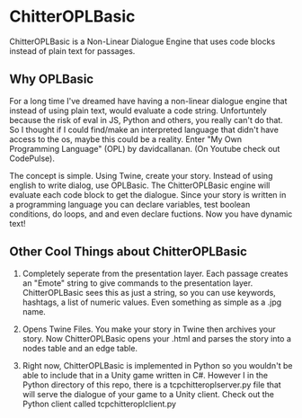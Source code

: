 # ChitterOPLBasic

ChitterOPLBasic is a Non-Linear Dialogue Engine that uses code blocks instead of plain text for passages.

## Why OPLBasic
For a long time I've dreamed have having a non-linear dialogue engine that instead of using plain text, would evaluate a code string. Unfortuntely because the risk of eval in JS, Python and others, you really can't do that. So I thought if I could find/make an interpreted language that didn't have access to the os, maybe this could be a reality. Enter "My Own Programming Language" (OPL) by davidcallanan. (On Youtube check out CodePulse).

The concept is simple. Using Twine, create your story. Instead of using english to write dialog, use OPLBasic. The ChitterOPLBasic engine will evaluate each code block to get the dialogue. Since your story is written in a programming language you can declare variables, test boolean conditions, do loops, and and even declare fuctions. Now you have dynamic text!

## Other Cool Things about ChitterOPLBasic
1. Completely seperate from the presentation layer. Each passage creates an "Emote" string to give commands to the presentation layer. ChitterOPLBasic sees this as just a string, so you can use keywords, hashtags, a list of numeric values. Even something as simple as a .jpg name.

2. Opens Twine Files. You make your story in Twine then archives your story. Now ChitterOPLBasic opens your .html and parses the story into a nodes table and an edge table.

3. Right now, ChitterOPLBasic is implemented in Python so you wouldn't be able to include that in a Unity game written in C#. However I in the Python directory of this repo, there is a tcpchitteroplserver.py file that will serve the dialogue of your game to a Unity client. Check out the Python client called tcpchitteroplclient.py
